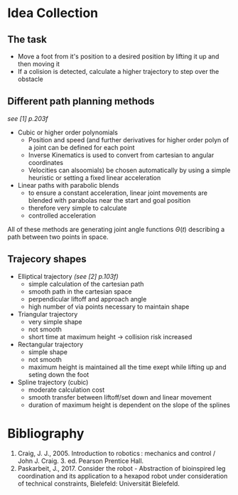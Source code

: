 # Idea Collection

## The task
+ Move a foot from it's position to a desired position by lifting it up and then moving it
+ If a colision is detected, calculate a higher trajectory to step over the obstacle


## Different path planning methods

*see [1] p.203f*
+ Cubic or higher order polynomials
  - Position and speed (and further derivatives for higher order polyn of a joint can be defined for each point
  - Inverse Kinematics is used to convert from cartesian to angular coordinates
  - Velocities can alsoomials) be chosen automatically by using a simple heuristic or setting a fixed linear acceleration
+ Linear paths with parabolic blends
  - to ensure a constant acceleration, linear joint movements are blended with parabolas near the start and goal position
  - therefore very simple to calculate
  - controlled acceleration

All of these methods are generating joint angle functions $\Theta(t)$ describing a path between two points in space.

## Trajecory shapes
+ Elliptical trajectory *(see [2] p.103f)*
  - simple calculation of the cartesian path
  - smooth path in the cartesian space
  - perpendicular liftoff and approach angle
  - high number of via points necessary to maintain shape
+ Triangular trajectory
  - very simple shape
  - not smooth
  - short time at maximum height -> collision risk increased
+ Rectangular trajectory
  - simple shape
  - not smooth
  - maximum height is maintained all the time exept while lifting up and seting down the foot
+ Spline trajectory (cubic)
  - moderate calculation cost
  - smooth transfer between liftoff/set down and linear movement 
  - duration of maximum height is dependent on the slope of the splines
  

# Bibliography
1. Craig, J. J., 2005. Introduction to robotics : mechanics and control / John J. Craig. 3. ed. Pearson Prentice Hall. 
2. Paskarbeit, J., 2017. Consider the robot - Abstraction of bioinspired leg coordination and its application to a hexapod robot under consideration of technical constraints, Bielefeld: Universität Bielefeld.
